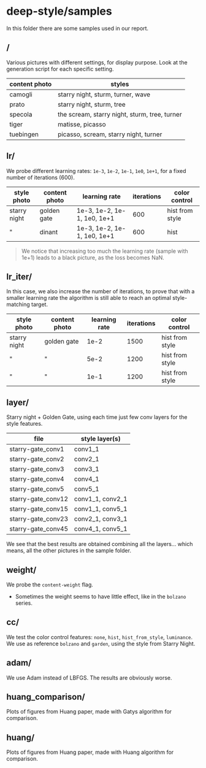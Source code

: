 # **deep-style/samples**

In this folder there are some samples used in our report.


## /

Various pictures with different settings, for display purpose. Look at the generation script for each specific setting.

| content photo | styles |
| ---           | --- |
| camogli   | starry night, sturm, turner, wave |
| prato     | starry night, sturm, tree |
| specola   | the scream, starry night, sturm, tree, turner |
| tiger     | matisse, picasso | udnie |
| tuebingen | picasso, scream, starry night, turner |


## lr/

We probe different learning rates: `1e-3`, `1e-2`, `1e-1`, `1e0`, `1e+1`, for a fixed number of iterations (600).

| style photo  | content photo | learning rate        | iterations | color control |
| ---          | ---         | ---                         | --- | ---             |
| starry night | golden gate | 1e-3, 1e-2, 1e-1, 1e0, 1e+1 | 600 | hist from style |
| "            | dinant      | 1e-3, 1e-2, 1e-1, 1e0, 1e+1 | 600 | hist            |

> We notice that increasing too much the learning rate (sample with 1e+1) leads to a black picture, as the loss becomes NaN.


## lr_iter/

In this case, we also increase the number of iterations, to prove that with a smaller learning rate the algorithm is still able to reach an optimal style-matching target.

| style photo  | content photo | learning rate  | iterations | color control |
| ---          | ---         | ---     | ---  | ---             |
| starry night | golden gate | 1e-2    | 1500 | hist from style |
| "            | "           | 5e-2    | 1200 | hist from style |
| "            | "           | 1e-1    | 1200 | hist from style |


## layer/

Starry night + Golden Gate, using each time just few conv layers for the style features.

| file               | style layer(s)   |
| ---                | ---              |
| starry-gate_conv1  | conv1_1          |
| starry-gate_conv2  | conv2_1          |
| starry-gate_conv3  | conv3_1          |
| starry-gate_conv4  | conv4_1          |
| starry-gate_conv5  | conv5_1          |
| starry-gate_conv12 | conv1_1, conv2_1 |
| starry-gate_conv15 | conv1_1, conv5_1 |
| starry-gate_conv23 | conv2_1, conv3_1 |
| starry-gate_conv45 | conv4_1, conv5_1 |

We see that the best results are obtained combining all the layers... which means, all the other pictures in the sample folder.


## weight/

We probe the `content-weight` flag.

* Sometimes the weight seems to have little effect, like in the `bolzano` series.


## cc/ 

We test the color control features: `none`, `hist`, `hist_from_style`, `luminance`. We use as reference `bolzano` and `garden`, using the style from Starry Night.


## adam/

We use Adam instead of LBFGS. The results are obviously worse.


## huang_comparison/

Plots of figures from Huang paper, made with Gatys algorithm for comparison.


## huang/

Plots of figures from Huang paper, made with Huang algorithm for comparison.